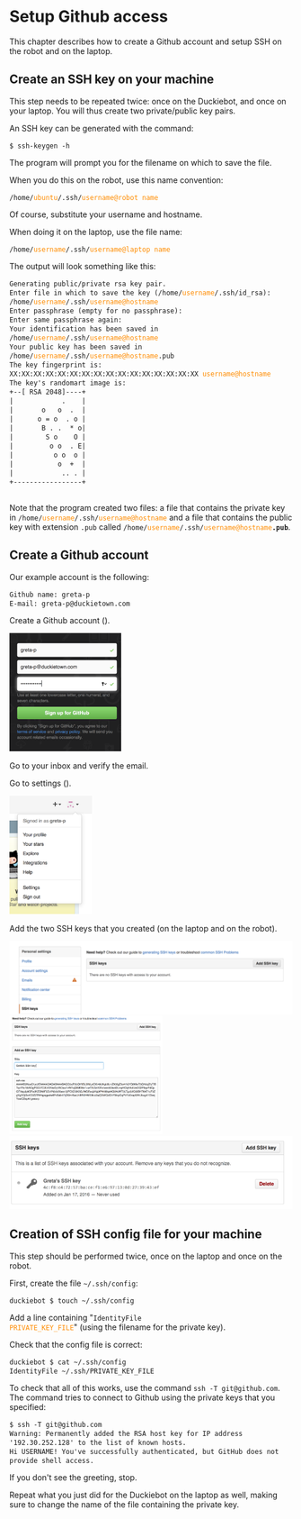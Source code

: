# Setup Github access

This chapter describes how to create a Github account and setup SSH on the robot and on the laptop.

## Create an SSH key on your machine

This step needs to be repeated twice: once on the Duckiebot, and once on your laptop.
You will thus create two private/public key pairs.

An SSH key can be generated with the command:

    $ ssh-keygen -h

The program will prompt you for the filename on which to save the file.

When you do this on the robot, use this name convention:


<style>

.custom { color: darkorange; }
.github-screenshot {
    max-width: 100%;
    max-height: 15em;
}
</style>

<pre>
<code>/home/<span class='custom'>ubuntu</span>/.ssh/<span class='custom'>username@robot name</span></code>
</pre>

Of course, substitute your username and hostname.

When doing it on the laptop, use the file name:

<pre>
<code>/home/<span class='custom'>username</span>/.ssh/<span class='custom'>username@laptop name</span></code>
</pre>

The output will look something like this:

<pre>
<code>Generating public/private rsa key pair.
Enter file in which to save the key (/home/<span class='custom'>username</span>/.ssh/id_rsa): /home/<span class='custom'>username</span>/.ssh/<span class='custom'>username@hostname</span>
Enter passphrase (empty for no passphrase):
Enter same passphrase again:
Your identification has been saved in /home/<span class='custom'>username</span>/.ssh/<span class='custom'>username@hostname</span>
Your public key has been saved in /home/<span class='custom'>username</span>/.ssh/<span class='custom'>username@hostname</span>.pub
The key fingerprint is:
XX:XX:XX:XX:XX:XX:XX:XX:XX:XX:XX:XX:XX:XX:XX:XX <span class='custom'>username@hostname</span>
The key's randomart image is:
+--[ RSA 2048]----+
|            .    |
|       o   o  .  |
|      o = o  . o |
|       B . .  * o|
|        S o    O |
|         o o  . E|
|          o o  o |
|           o  +  |
|            .. . |
+-----------------+
</code>
</pre>

Note that the program created two files: a file that contains the private key in
<code>/home/<span class='custom'>username</span>/.ssh/<span class='custom'>username@hostname</span></code> and a file that contains the public key with extension `.pub` called
<code>/home/<span class='custom'>username</span>/.ssh/<span class='custom'>username@hostname</span><strong>.pub</strong></code>.

## Create a Github account

Our example account is the following:

    Github name: greta-p
    E-mail: greta-p@duckietown.com

Create a Github account ([](#fig:github0)).

<!-- (redirects to Andrea)
    greta-p@censi.org -->

<img figure-id='fig:github0' class='github-screenshot' src='github0.png'/>

Go to your inbox and verify the email.

Go to settings ([](#fig:github1)).

<img figure-id='fig:github1'  class='github-screenshot'  src='github1.png'/>

Add the two SSH keys that you created (on the laptop and on the robot).

<img figure-id='fig:github2' class='github-screenshot'  src='github2.png'/>

<img figure-id='fig:github3' class='github-screenshot'  src='github3.png'/>

<img figure-id='fig:github4' class='github-screenshot'  src='github4.png'/>


## Creation of SSH config file for your machine

This step should be performed twice, once on the laptop and once on the robot.

First, create the file `~/.ssh/config`:

    duckiebot $ touch ~/.ssh/config

Add a line containing "<code>IdentityFile <span class="custom">PRIVATE_KEY_FILE</span></code>"
(using the filename for the private key).

Check that the config file is correct:

    duckiebot $ cat ~/.ssh/config
    IdentityFile ~/.ssh/PRIVATE_KEY_FILE

To check that all of this works, use the command `ssh -T git@github.com`. The
command tries to connect to Github using the private keys that you specified:

    $ ssh -T git@github.com
    Warning: Permanently added the RSA host key for IP address '192.30.252.128' to the list of known hosts.
    Hi USERNAME! You've successfully authenticated, but GitHub does not provide shell access.

If you don't see the greeting, stop.

Repeat what you just did for the Duckiebot on the laptop as well, making sure
to change the name of the file containing the private key.
